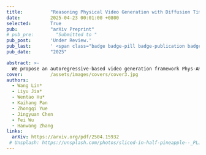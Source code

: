 ```yaml
---
title:          "Reasoning Physical Video Generation with Diffusion Timestep Tokens via Reinforcement Learning"
date:           2025-04-23 00:01:00 +0800
selected:       True
pub:            "arXiv Preprint"
# pub_pre:        "Submitted to "
pub_post:       'Under Review.'
pub_last:       ' <span class="badge badge-pill badge-publication badge-success">Spotlight</span>'
pub_date:       "2025"

abstract: >-
  We propose an autoregressive-based video generation framework Phys-AR that incorporates a symbolic reasoning process into the generation process, thus maintaining the physical correctness of the generated videos.
cover:          /assets/images/covers/cover3.jpg
authors:
  - Wang Lin*
  - Liyu Jia*
  - Wentao Hu*
  - Kaihang Pan
  - Zhongqi Yue
  - Jingyuan Chen
  - Fei Wu
  - Hanwang Zhang
links:
  arXiv: https://arxiv.org/pdf/2504.15932
 # Unsplash: https://unsplash.com/photos/sliced-in-half-pineapple--_PLJZmHZzk
---
```


